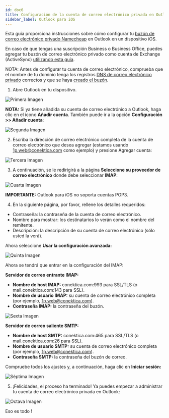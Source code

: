 ```yaml
---
id: doc6
title: Configuración de la cuenta de correo electrónico privada en Outlook para iOS
sidebar_label: Outlook para iOS
---
```

Esta guía proporciona instrucciones sobre cómo configurar tu [buzón de correo electrónico privado Namecheap](https://www.namecheap.com/hosting/email/) en Outlook en un dispositivo iOS.

En caso de que tengas una suscripción Business o Business Office, puedes agregar tu buzón de correo electrónico privado como cuenta de Exchange (ActiveSync) [utilizando esta guía](https://www.namecheap.com/support/knowledgebase/article.aspx/9988/2171/how-to-configure-activesync-exchange-account-in-outlook-for-iphone).

NOTA: Antes de configurar tu cuenta de correo electrónico, comprueba que el nombre de tu dominio tenga los registros [DNS de correo electrónico privado](https://www.namecheap.com/support/knowledgebase/article.aspx/1337/2179/how-to-start-using-namecheap-private-email) correctos y que se haya [creado el buzón](https://www.namecheap.com/support/knowledgebase/article.aspx/1049/2215/how-to-create-namecheap-private-email-mailbox). 


1. Abre Outlook en tu dispositivo. 

![Primera Imagen]()

**NOTA:** Si ya tiene añadida su cuenta de correo electrónico a Outlook, haga clic en el icono **Añadir cuenta**. También puede ir a la opción **Configuración >> Añadir cuenta**: 

![Segunda Imagen]()

2. Escriba la dirección de correo electrónico completa de la cuenta de correo electrónico que desea agregar (estamos usando 1p.web@conektica.com como ejemplo) y presione Agregar cuenta: 

![Tercera Imagen]()

3. A continuación, se le redirigirá a la página **Seleccione su proveedor de correo electrónico** donde debe seleccionar **IMAP**: 

![Cuarta Imagen]()

**IMPORTANTE:** Outlook para iOS no soporta cuentas POP3. 

4. En la siguiente página, por favor, rellene los detalles requeridos: 
- Contraseña: la contraseña de la cuenta de correo electrónico.
- Nombre para mostrar: los destinatarios lo verán como el nombre del remitente.
- Descripción: la descripción de su cuenta de correo electrónico (sólo usted la verá).

Ahora seleccione **Usar la configuración avanzada:**

![Quinta Imagen]() 

Ahora se tendrá que entrar en la configuración del IMAP: 

**Servidor de correo entrante IMAP:**
- **Nombre de host IMAP:** conektica.com:993 para SSL/TLS (o mail.conektica.com:143 para SSL).
- **Nombre de usuario IMAP:** su cuenta de correo electrónico completa (por ejemplo, 1p.web@conektica.com).
- **Contraseña IMAP:** la contraseña del buzón.

![Sexta Imagen]()

**Servidor de correo saliente SMTP:**
- **Nombre de host SMTP:** conektica.com:465 para SSL/TLS (o mail.conektica.com:26 para SSL).
- **Nombre de usuario SMTP:** su cuenta de correo electrónico completa (por ejemplo, 1p.web@conektica.com).
- **Contraseña SMTP:** la contraseña del buzón de correo.

Compruebe todos los ajustes y, a continuación, haga clic en **Iniciar sesión:**

![Séptima Imagen]()

5. ¡Felicidades, el proceso ha terminado! Ya puedes empezar a administrar tu cuenta de correo electrónico privada en Outlook:

![Octava Imagen]()

Eso es todo !












